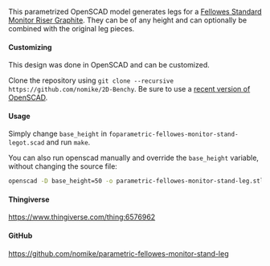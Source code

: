 This parametrized OpenSCAD model generates legs for a [Fellowes Standard Monitor Riser Graphite](https://www.fellowes.com/uk/en/catalog/workspace/ergonomic-accessories/details/monitor-stands/UK-9169301). They can be of any height and can optionally be combined with the original leg pieces.

#### Customizing

This design was done in OpenSCAD and can be customized.

Clone the repository using `git clone --recursive https://github.com/nomike/2D-Benchy`.
Be sure to use a [recent version of OpenSCAD](https://openscad.org/downloads.html#snapshots).

#### Usage

Simply change `base_height` in `foparametric-fellowes-monitor-stand-legot.scad` and run `make`.

You can also run openscad manually and override the `base_height` variable, without changing the source file:

```sh
openscad -D base_height=50 -o parametric-fellowes-monitor-stand-leg.stl parametric-fellowes-monitor-stand-leg.scad
```

#### Thingiverse

<https://www.thingiverse.com/thing:6576962>

#### GitHub

<https://github.com/nomike/parametric-fellowes-monitor-stand-leg>

